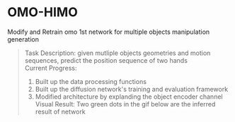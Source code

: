 # OMO-HIMO
Modify and Retrain omo 1st network for multiple objects manipulation generation 
> Task Description: given mutliple objects geometries and motion sequences, predict the position sequence of two hands  
> Current Progress:  
>   1. Built up the data processing functions
>   2. Built up the diffusion network's training and evaluation framework  
>   3. Modified architecture by explanding the object encoder channel  
> Visual Result:
> Two green dots in the gif below are the inferred result of network

